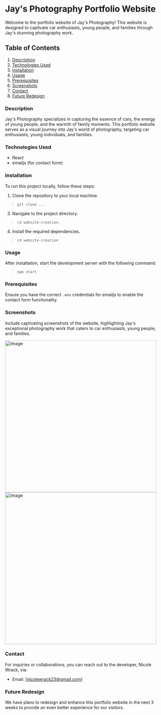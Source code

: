 # Jay's Photography Portfolio Website

Welcome to the portfolio website of Jay's Photography! This website is designed to captivate car enthusiasts, young people, and families through Jay's stunning photography work.

## Table of Contents
1. [Description](#description)
2. [Technologies Used](#technologies-used)
3. [Installation](#installation)
4. [Usage](#usage)
5. [Prerequisites](#prerequisites)
6. [Screenshots](#screenshots)
9. [Contact](#contact)
10. [Future Redesign](#future-redesign)

### Description

Jay's Photography specializes in capturing the essence of cars, the energy of young people, and the warmth of family moments. This portfolio website serves as a visual journey into Jay's world of photography, targeting car enthusiasts, young individuals, and families.

### Technologies Used

- React
- emailjs (for contact form)

### Installation

To run this project locally, follow these steps:

1. Clone the repository to your local machine.
   
> ```git clone ...```  
3. Navigate to the project directory.
> ```cd website-creation.``` 
4. Install the required dependencies.
> ```cd website-creation```

### Usage
After installation, start the development server with the following command:
> ```npm start```

### Prerequisites

Ensure you have the correct `.env` credentials for emailjs to enable the contact form functionality.

### Screenshots

Include captivating screenshots of the website, highlighting Jay's exceptional photography work that caters to car enthusiasts, young people, and families.

<img src="https://github.com/Nicolewrack23/Photography-Website/assets/98937007/6e5c42ad-78eb-4a42-9d2a-28ac499d5fa8" width="500" alt="Image">
<img src="https://github.com/Nicolewrack23/Photography-Website/assets/98937007/b706da4b-9aef-47aa-aac8-aefa701fe300" width="500" alt="Image">

### Contact

For inquiries or collaborations, you can reach out to the developer, Nicole Wrack, via:
- Email: [nicolewrack23@gmail.com]

### Future Redesign
We have plans to redesign and enhance this portfolio website in the next 3 weeks to provide an even better experience for our visitors.
